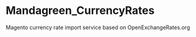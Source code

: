 Mandagreen_CurrencyRates
========================

Magento currency rate import service based on OpenExchangeRates.org

